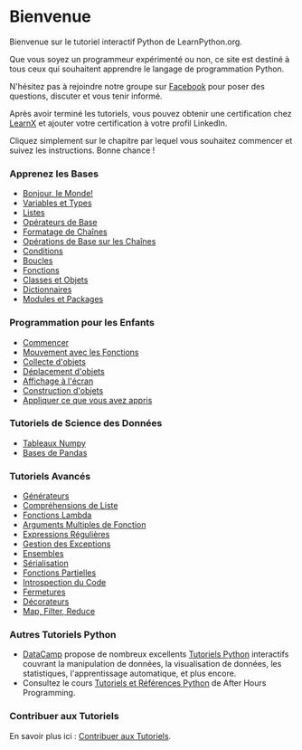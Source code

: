 # Bienvenue

Bienvenue sur le tutoriel interactif Python de LearnPython.org.

Que vous soyez un programmeur expérimenté ou non, ce site est destiné à tous ceux qui souhaitent apprendre le langage de programmation Python.<br>

N'hésitez pas à rejoindre notre groupe sur <a href="http://www.facebook.com/groups/180708015327157/">Facebook</a> pour poser des questions, discuter et vous tenir informé.

Après avoir terminé les tutoriels, vous pouvez obtenir une certification chez [LearnX](https://www.learnx.org) et ajouter votre certification à votre profil LinkedIn.

Cliquez simplement sur le chapitre par lequel vous souhaitez commencer et suivez les instructions. Bonne chance !<br>

### Apprenez les Bases

- [Bonjour, le Monde!](Hello%2C%20World%21)
- [Variables et Types](Variables%20and%20Types)
- [Listes](Lists)
- [Opérateurs de Base](Basic%20Operators)
- [Formatage de Chaînes](String%20Formatting)
- [Opérations de Base sur les Chaînes](Basic%20String%20Operations)
- [Conditions](Conditions)
- [Boucles](Loops)
- [Fonctions](Functions)
- [Classes et Objets](Classes%20and%20Objects)
- [Dictionnaires](Dictionaries)
- [Modules et Packages](Modules%20and%20Packages)

### Programmation pour les Enfants
- [Commencer](https://codingforkids.io/play/python/intro-level1)
- [Mouvement avec les Fonctions](https://codingforkids.io/play/python/intro-level2)
- [Collecte d'objets](https://codingforkids.io/play/python/intro-level3)
- [Déplacement d'objets](https://codingforkids.io/play/python/intro-level4)
- [Affichage à l'écran](https://codingforkids.io/play/python/intro-level5)
- [Construction d'objets](https://codingforkids.io/play/python/intro-level6)
- [Appliquer ce que vous avez appris](https://codingforkids.io/play/python/intro-level7)

### Tutoriels de Science des Données
- [Tableaux Numpy](Numpy%20Arrays)
- [Bases de Pandas](Pandas%20Basics)

### Tutoriels Avancés

- [Générateurs](Generators)
- [Compréhensions de Liste](List%20Comprehensions)
- [Fonctions Lambda](Lambda%20functions)
- [Arguments Multiples de Fonction](Multiple%20Function%20Arguments)
- [Expressions Régulières](Regular%20Expressions)
- [Gestion des Exceptions](Exception%20Handling)
- [Ensembles](Sets)
- [Sérialisation](Serialization)
- [Fonctions Partielles](Partial%20functions)
- [Introspection du Code](Code%20Introspection)
- [Fermetures](Closures)
- [Décorateurs](Decorators)
- [Map, Filter, Reduce](Map%2C%20Filter%2C%20Reduce)

### Autres Tutoriels Python

- [DataCamp](https://datacamp.pxf.io/c/67577/1012793/13294?sharedId=learnpython.org) propose de nombreux excellents [Tutoriels Python](https://datacamp.pxf.io/c/67577/1012793/13294?sharedId=learnpython.org) interactifs couvrant la manipulation de données, la visualisation de données, les statistiques, l'apprentissage automatique, et plus encore.
- Consultez le cours [Tutoriels et Références Python](http://www.afterhoursprogramming.com/index.php?article=181) de After Hours Programming.

### Contribuer aux Tutoriels

En savoir plus ici : [Contribuer aux Tutoriels](Contributing%20Tutorials).

